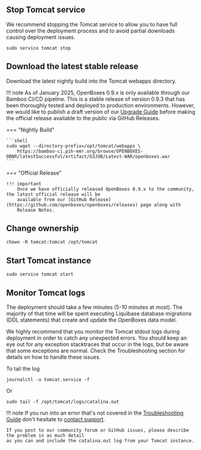 

## Stop Tomcat service
We recommend stopping the Tomcat service to allow you to have full control over the deployment 
process and to avoid partial downloads causing deployment issues.
```shell
sudo service tomcat stop
```

## Download the latest stable release

Download the latest nightly build into the Tomcat webapps directory. 

!!! note 
    As of January 2025, OpenBoxes 0.9.x is only available through our Bamboo CI/CD pipeline. This is a stable 
    release of version 0.9.3 that has been thoroughly tested and deployed to production environments. However, 
    we would like to publish a draft version of our [Upgrade Guide](../../upgrading/introduction.md) before making the 
    official release available to the public via GitHub Releases.

=== "Nightly Build"

    ```shell
    sudo wget --directory-prefix=/opt/tomcat/webapps \
        https://bamboo-ci.pih-emr.org/browse/OPENBOXES-OBNR/latestSuccessful/artifact/G3JOB/Latest-WAR/openboxes.war
    ```

=== "Official Release"

    !!! important 
        Once we have officially released OpenBoxes 0.9.x to the community, the latest official release will be 
        available from our [GitHub Release](https://github.com/openboxes/openboxes/releases) page along with 
        Release Notes. 
 
## Change ownership
```shell
chown -R tomcat:tomcat /opt/tomcat
```

## Start Tomcat instance
```shell
sudo service tomcat start
```

## Monitor Tomcat logs
The deployment should take a few minutes (5-10 minutes at most). The majority of that time will be 
spent executing Liquibase database migrations (DDL statements) that create and update the 
OpenBoxes data model. 

We highly recommend that you monitor the Tomcat stdout logs during deployment in order to catch 
any unexpected errors. You should keep an eye out for any exception stacktraces that occur in the 
logs, but be aware that some exceptions are normal. Check the Troubleshooting section for details 
on how to handle these issues.

To tail the log 
```
journalctl -u tomcat.service -f
```
Or 
```shell
sudo tail -f /opt/tomcat/logs/catalina.out
```


!!! note
    If you run into an error that's not covered in the [Troubleshooting Guide](troubleshooting.md) don't hesitate to
    [contact support](../../../support/index.md).  

    If you post to our community forum or GitHub issues, please describe the problem in as much detail 
    as you can and include the catalina.out log from your Tomcat instance. 


